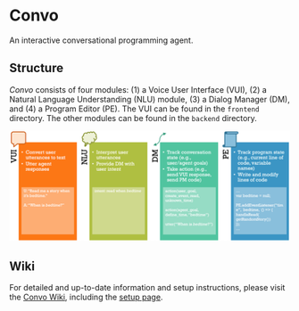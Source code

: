 # Convo
An interactive conversational programming agent.

## Structure
*Convo* consists of four modules: (1) a Voice User Interface (VUI), (2) a Natural Language Understanding (NLU) module, (3) a Dialog Manager (DM), and (4) a Program Editor (PE). The VUI can be found in the `frontend` directory. The other modules can be found in the `backend` directory.

![Convo's four modules](./figs/system_modules.png?raw=true "Convo's four modules")

## Wiki
For detailed and up-to-date information and setup instructions, please visit the [Convo Wiki](https://github.com/jessvb/convo/wiki), including the [setup page](https://github.com/jessvb/convo/wiki/Setup).
